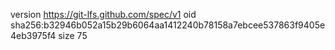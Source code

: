 version https://git-lfs.github.com/spec/v1
oid sha256:b32946b052a15b29b6064aa1412240b78158a7ebcee537863f9405e4eb3975f4
size 75

